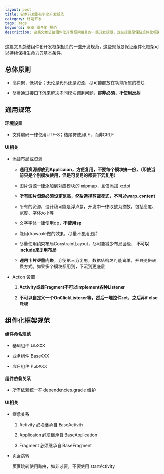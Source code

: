```yaml
---
layout: post
title: 安卓开发那些事之开发规范
category: 终端开发
tags: tags
keywords: 安卓 组件化 规范
description: 这篇文章总结组件化开发框架相关的一些开发规范，这些规范是保证组件化框架可以持续保持生命力的基本条件。
---
```


这篇文章总结组件化开发框架相关的一些开发规范，这些规范是保证组件化框架可以持续保持生命力的基本条件。

## 总体原则

- 高内聚，低耦合；无论是代码还是资源，尽可能都放在功能所属的模块

- 尽量通过接口下沉来解决不同模块调用问题，**除非必须，不使用反射**
	
## 通用规范

#### 环境设置

- 文件编码一律使用UTF-8；结尾符使用LF，而非CRLF

#### UI相关

- 添加布局或资源
	
	- **通用资源都放到Applicaion，方便复用，不要每个模块搞一份，（即使当前只是个别模块使用，但是可复用的都要下沉复用）**
	
	- 图片资源一律添加到对应模块的 mipmap，且仅添加 xxdpi
		
	-  **所有图片资源必须设定宽高，然后选择剪裁模式，不可以warp_content**

	- 所有的资源，设计稿可能是浮点数，开发中一律取整为整数，包括高度、宽度、字体大小等
		
	- 文字字体一律使用dp，**不使用sp**
		
	- 能用drawable做的效果，尽量不要用图片
	
	- 尽量使用约束布局ConstraintLayout，尽可能减少布局层级， **不可以include来复用布局**
	
	- **通用卡片尽量内聚**，方便第三方复用，数据结构尽可能简单，并且提供转换方式。如果多个模块都用到，下沉到更底层
	

- Action 设置

	1. **Activity或者Fragment不可以implement各种Listener**
	
	2. **不可以自定义一个OnClickListener等，然后一堆控件set，之后再if else 处理**

## 组件化框架规范

#### 组件命名规范

- 基础组件 LibXXX

- 业务组件 BaseXXX

- 应用组件 PubXXX

#### 组件依赖关系

- 所有依赖统一在 dependencies.gradle 维护

#### UI相关

- 继承关系

	1. Activity 必须继承自 BaseActivity
	    
	2. Applicaion 必须继承自 BaseApplication
	    
	3. Fragment 必须继承自 BaseFragment

- 页面跳转

	页面跳转使用路由，如非必要，不要使用 startActivity